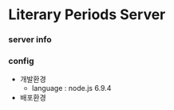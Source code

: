 # Literary Periods Server

### server info


### config
* 개발환경
    * language : node.js 6.9.4
* 배포환경
